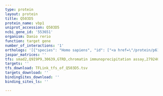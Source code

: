 ```yaml
---
type: protein
layout: protein
title: Q503D5
protein_name: vbp1
uniprot_accession: Q503D5
ncbi_gene_id: '553651'
organism: Danio rerio
function: target gene
number_of_interactions: '1'
orthologs: '[{"species": "Homo sapiens", "id": ["<a href=\"/protein/p61758\">P61758</a>"]}, {"species": "Mus musculus", "id": ["<a href=\"/protein/p61759\">P61759</a>"]}, {"species": "Rattus norvegicus", "id": ["<a href=\"/protein/m0r919\">M0R919</a>"]}, {"species": "Drosophila melanogaster", "id": ["<a href=\"/protein/q9vgp6\">Q9VGP6</a>"]}, {"species": "Caenorhabditis elegans", "id": ["<a href=\"/protein/o18054\">O18054</a>"]}, {"species": "Saccharomyces cerevisiae", "id": ["<a href=\"/protein/p48363\">P48363</a>"]}]'
jaspar_matrices: ''
tfs: smad2,Q9I9P9,30639,GTRD,chromatin immunoprecipitation assay,27924024%5Buid%5D,No
targets: ''
tfs_download: TFLink_tfs_of_Q503D5.tsv
targets_download: ''
bindingSites_download: ''
binding_sites_ls: ''

---
```


